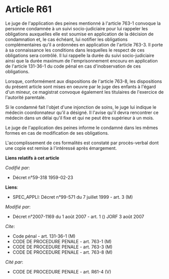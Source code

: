 # Article R61

Le juge de l'application des peines mentionné à l'article 763-1 convoque la personne condamnée à un suivi socio-judiciaire
pour lui rappeler les obligations auxquelles elle est soumise en application de la décision de condamnation et, le cas
échéant, lui notifier les obligations complémentaires qu'il a ordonnées en application de l'article 763-3. Il porte à sa
connaissance les conditions dans lesquelles le respect de ces obligations sera contrôlé. Il lui rappelle la durée du suivi
socio-judiciaire ainsi que la durée maximum de l'emprisonnement encouru en application de l'article 131-36-1 du code pénal en
cas d'inobservation de ces obligations.

Lorsque, conformément aux dispositions de l'article 763-8, les dispositions du présent article sont mises en oeuvre par le
juge des enfants à l'égard d'un mineur, ce magistrat convoque également les titulaires de l'exercice de l'autorité parentale.

Si le condamné fait l'objet d'une injonction de soins, le juge lui indique le médecin coordonnateur qu'il a désigné. Il
l'avise qu'il devra rencontrer ce médecin dans un délai qu'il fixe et qui ne peut être supérieur à un mois.

Le juge de l'application des peines informe le condamné dans les mêmes formes en cas de modification de ses obligations.

L'accomplissement de ces formalités est constaté par procès-verbal dont une copie est remise à l'intéressé après émargement.

**Liens relatifs à cet article**

_Codifié par_:

  - Décret n°59-318 1959-02-23

**Liens**:

  - SPEC_APPLI: Décret n°99-571 du 7 juillet 1999 - art. 3 (M)

_Modifié par_:

  - Décret n°2007-1169 du 1 août 2007 - art. 1 () JORF 3 août 2007

_Cite_:

  - Code pénal - art. 131-36-1 (M)
  - CODE DE PROCEDURE PENALE - art. 763-1 (M)
  - CODE DE PROCEDURE PENALE - art. 763-3 (M)
  - CODE DE PROCEDURE PENALE - art. 763-8 (M)

_Cité par_:

  - CODE DE PROCEDURE PENALE - art. R61-4 (V)
